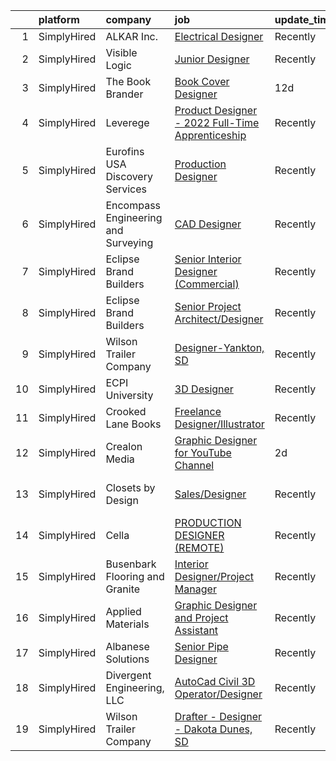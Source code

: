 

|    | platform    | company                             | job                                                                                                                                                      | update_time   | location                   |
|---:|:------------|:------------------------------------|:---------------------------------------------------------------------------------------------------------------------------------------------------------|:--------------|:---------------------------|
|  1 | SimplyHired | ALKAR Inc.                          | [Electrical Designer](https://www.simplyhired.com/job/VKwKndV7U8rXf2qf93VgOwEb976wJiVRiAp5tkilkOiGOWjLZ41k0w?q=3d+designer)                              | Recently      | Lodi, WI                   |
|  2 | SimplyHired | Visible Logic                       | [Junior Designer](https://www.simplyhired.com/job/o2W2V22tKeMATIvK_uDu8QNht9178kffkGYX_k7SK847Y_yZ0Etiyw?q=3d+designer)                                  | Recently      | Remote                     |
|  3 | SimplyHired | The Book Brander                    | [Book Cover Designer](https://www.simplyhired.com/job/OzVT_PNJeRh8WRxX4o_jYpXrM075jwcwdvjRsvsIBFG_oFd8ZpjjXw?q=3d+designer)                              | 12d           | Remote                     |
|  4 | SimplyHired | Leverege                            | [Product Designer - 2022 Full-Time Apprenticeship](https://www.simplyhired.com/job/f2PnrkNkoKjnF_c7MsOM41LbDj7RDHIKkfuGC1pKOOPB0dNQ0HmV5w?q=3d+designer) | Recently      | Remote                     |
|  5 | SimplyHired | Eurofins USA Discovery Services     | [Production Designer](https://www.simplyhired.com/job/tJdmStON5I-PqHoN4cYz6Zzgt99BZqevHfU3hs5UCNLtZmii2vU3Jg?q=3d+designer)                              | Recently      | Fremont, CA +1 location    |
|  6 | SimplyHired | Encompass Engineering and Surveying | [CAD Designer](https://www.simplyhired.com/job/FctTRIu7wb7zqS9xFGYqybu4FuzH51t7WhRBrfNVjkDJpDCpVKGM3Q?q=3d+designer)                                     | Recently      | Cle Elum, WA               |
|  7 | SimplyHired | Eclipse Brand Builders              | [Senior Interior Designer (Commercial)](https://www.simplyhired.com/job/O31U44uTvCk6Md1bmIgfETA3an8SYJZ4OGX3bWRyC4ZDMFwFD5AwCg?q=3d+designer)            | Recently      | Suwanee, GA                |
|  8 | SimplyHired | Eclipse Brand Builders              | [Senior Project Architect/Designer](https://www.simplyhired.com/job/FjvorXWQp0IWIVl46O9yRKToTIS8RP19WqRWItKGudBf2r7jhoHoKA?q=3d+designer)                | Recently      | Suwanee, GA                |
|  9 | SimplyHired | Wilson Trailer Company              | [Designer-Yankton, SD](https://www.simplyhired.com/job/TfuVfdM5xbHYE6pjwPim2wZq1SlRohes5TwjFeRduKiHW2uOx3-jcA?q=3d+designer)                             | Recently      | Yankton, SD                |
| 10 | SimplyHired | ECPI University                     | [3D Designer](https://www.simplyhired.com/job/LFrbPnXcF8CsS3r3-nI4lI52iJhIRw4crv9XLRZbw0AyEXXMWLAO7Q?q=3d+designer)                                      | Recently      | Manassas, VA               |
| 11 | SimplyHired | Crooked Lane Books                  | [Freelance Designer/Illustrator](https://www.simplyhired.com/job/UhExaaYu1t4V71-D418Rl8bP7ITf3P-8-IaObyNXzN5HjI7MoCcq4w?q=3d+designer)                   | Recently      | Remote                     |
| 12 | SimplyHired | Crealon Media                       | [Graphic Designer for YouTube Channel](https://www.simplyhired.com/job/ExEHgeOCWGBiWP1DhIk7Upv6Ul2pSg1dKrqCeW4IIagOoB2xIPbaWA?q=3d+designer)             | 2d            | Remote                     |
| 13 | SimplyHired | Closets by Design                   | [Sales/Designer](https://www.simplyhired.com/job/NoUXGxXfFENEDzM-qbcYWqdRImSBGQi_UATEz2oTpb7Yy6fiY28XwA?q=3d+designer)                                   | Recently      | Cupertino, CA +7 locations |
| 14 | SimplyHired | Cella                               | [PRODUCTION DESIGNER (REMOTE)](https://www.simplyhired.com/job/jphCQTBZ3XUNnrEbnNGlePiM-sZU_vHFRC7yadwCus4q2uLi3XX4UA?q=3d+designer)                     | Recently      | Remote                     |
| 15 | SimplyHired | Busenbark Flooring and Granite      | [Interior Designer/Project Manager](https://www.simplyhired.com/job/pyT6zMKi-M1IXvLrgX7cP4Mwx-GZQC1DuhxnA575rDykUW9it-bfpw?q=3d+designer)                | Recently      | Columbia, MO               |
| 16 | SimplyHired | Applied Materials                   | [Graphic Designer and Project Assistant](https://www.simplyhired.com/job/PFQ2356EMJv84YX-CQTa0K9DfNvBMh2YjJzdo3v-kpFd5LZ1txxxcA?q=3d+designer)           | Recently      | Santa Clara, CA            |
| 17 | SimplyHired | Albanese Solutions                  | [Senior Pipe Designer](https://www.simplyhired.com/job/U-u9pauflhPZm-HRaiN2qJhQFnSfFghcoCUeUoowQoIP4z8Bks7MwQ?q=3d+designer)                             | Recently      | Fieldsboro, NJ             |
| 18 | SimplyHired | Divergent Engineering, LLC          | [AutoCad Civil 3D Operator/Designer](https://www.simplyhired.com/job/p1O9HMRst9tawpYqzDe1K_UWZRRiN68L_DZpXKXMJY6W9_K77tr5Sg?q=3d+designer)               | Recently      | Magnolia Springs, AL       |
| 19 | SimplyHired | Wilson Trailer Company              | [Drafter - Designer - Dakota Dunes, SD](https://www.simplyhired.com/job/K4WH4TQfbJ6oLfwjpSCKagRkXF_mRibCTV1NfYF3svAeEf7s6uvZBw?q=3d+designer)            | Recently      | Dakota Dunes, SD           |